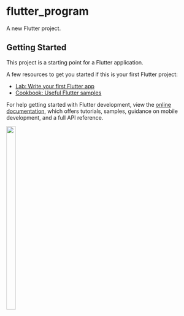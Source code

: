 # flutter_program

A new Flutter project.

## Getting Started

This project is a starting point for a Flutter application.

A few resources to get you started if this is your first Flutter project:

- [Lab: Write your first Flutter app](https://docs.flutter.dev/get-started/codelab)
- [Cookbook: Useful Flutter samples](https://docs.flutter.dev/cookbook)

For help getting started with Flutter development, view the
[online documentation](https://docs.flutter.dev/), which offers tutorials,
samples, guidance on mobile development, and a full API reference.
<p><img src="https://github.com/sadhana5953/Flutter_program/assets/148869257/5d97b00d-8060-4582-9e67-653850885453, https://github.com/sadhana5953/Flutter_program/assets/148869257/6cef8c3b-8ed0-4e5f-9848-275349ec2c45" width=22% height=35%</p>

